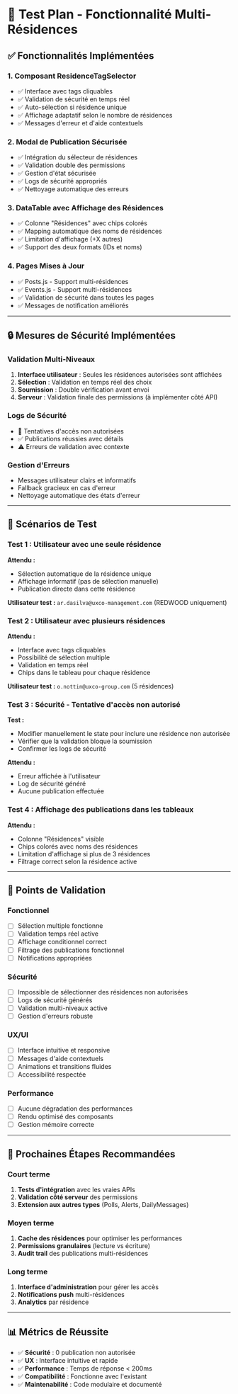 # 🧪 Test Plan - Fonctionnalité Multi-Résidences

## ✅ **Fonctionnalités Implémentées**

### **1. Composant ResidenceTagSelector**
- ✅ Interface avec tags cliquables
- ✅ Validation de sécurité en temps réel
- ✅ Auto-sélection si résidence unique
- ✅ Affichage adaptatif selon le nombre de résidences
- ✅ Messages d'erreur et d'aide contextuels

### **2. Modal de Publication Sécurisée**
- ✅ Intégration du sélecteur de résidences
- ✅ Validation double des permissions
- ✅ Gestion d'état sécurisée
- ✅ Logs de sécurité appropriés
- ✅ Nettoyage automatique des erreurs

### **3. DataTable avec Affichage des Résidences**
- ✅ Colonne "Résidences" avec chips colorés
- ✅ Mapping automatique des noms de résidences
- ✅ Limitation d'affichage (+X autres)
- ✅ Support des deux formats (IDs et noms)

### **4. Pages Mises à Jour**
- ✅ Posts.js - Support multi-résidences
- ✅ Events.js - Support multi-résidences
- ✅ Validation de sécurité dans toutes les pages
- ✅ Messages de notification améliorés

---

## 🔒 **Mesures de Sécurité Implémentées**

### **Validation Multi-Niveaux**
1. **Interface utilisateur** : Seules les résidences autorisées sont affichées
2. **Sélection** : Validation en temps réel des choix
3. **Soumission** : Double vérification avant envoi
4. **Serveur** : Validation finale des permissions (à implémenter côté API)

### **Logs de Sécurité**
- 🚨 Tentatives d'accès non autorisées
- ✅ Publications réussies avec détails
- ⚠️ Erreurs de validation avec contexte

### **Gestion d'Erreurs**
- Messages utilisateur clairs et informatifs
- Fallback gracieux en cas d'erreur
- Nettoyage automatique des états d'erreur

---

## 🧪 **Scénarios de Test**

### **Test 1 : Utilisateur avec une seule résidence**
**Attendu :**
- Sélection automatique de la résidence unique
- Affichage informatif (pas de sélection manuelle)
- Publication directe dans cette résidence

**Utilisateur test :** `ar.dasilva@uxco-management.com` (REDWOOD uniquement)

### **Test 2 : Utilisateur avec plusieurs résidences**
**Attendu :**
- Interface avec tags cliquables
- Possibilité de sélection multiple
- Validation en temps réel
- Chips dans le tableau pour chaque résidence

**Utilisateur test :** `o.nottin@uxco-group.com` (5 résidences)

### **Test 3 : Sécurité - Tentative d'accès non autorisé**
**Test :**
- Modifier manuellement le state pour inclure une résidence non autorisée
- Vérifier que la validation bloque la soumission
- Confirmer les logs de sécurité

**Attendu :**
- Erreur affichée à l'utilisateur
- Log de sécurité généré
- Aucune publication effectuée

### **Test 4 : Affichage des publications dans les tableaux**
**Attendu :**
- Colonne "Résidences" visible
- Chips colorés avec noms des résidences
- Limitation d'affichage si plus de 3 résidences
- Filtrage correct selon la résidence active

---

## 🔧 **Points de Validation**

### **Fonctionnel**
- [ ] Sélection multiple fonctionne
- [ ] Validation temps réel active
- [ ] Affichage conditionnel correct
- [ ] Filtrage des publications fonctionnel
- [ ] Notifications appropriées

### **Sécurité**
- [ ] Impossible de sélectionner des résidences non autorisées
- [ ] Logs de sécurité générés
- [ ] Validation multi-niveaux active
- [ ] Gestion d'erreurs robuste

### **UX/UI**
- [ ] Interface intuitive et responsive
- [ ] Messages d'aide contextuels
- [ ] Animations et transitions fluides
- [ ] Accessibilité respectée

### **Performance**
- [ ] Aucune dégradation des performances
- [ ] Rendu optimisé des composants
- [ ] Gestion mémoire correcte

---

## 🚀 **Prochaines Étapes Recommandées**

### **Court terme**
1. **Tests d'intégration** avec les vraies APIs
2. **Validation côté serveur** des permissions
3. **Extension aux autres types** (Polls, Alerts, DailyMessages)

### **Moyen terme**
1. **Cache des résidences** pour optimiser les performances
2. **Permissions granulaires** (lecture vs écriture)
3. **Audit trail** des publications multi-résidences

### **Long terme**
1. **Interface d'administration** pour gérer les accès
2. **Notifications push** multi-résidences
3. **Analytics** par résidence

---

## 📊 **Métrics de Réussite**

- ✅ **Sécurité** : 0 publication non autorisée
- ✅ **UX** : Interface intuitive et rapide
- ✅ **Performance** : Temps de réponse < 200ms
- ✅ **Compatibilité** : Fonctionne avec l'existant
- ✅ **Maintenabilité** : Code modulaire et documenté 